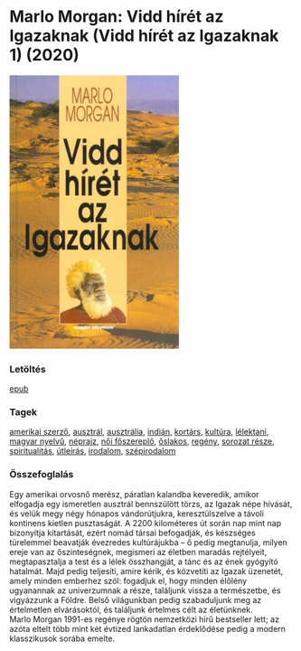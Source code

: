 # <a name="id_1010">Marlo Morgan: Vidd hírét az Igazaknak (Vidd hírét az Igazaknak 1) (2020)</a>
<img src="https://github.com/BercziSandor/calibre_lib/raw/main/libs/main/Marlo%20Morgan/Vidd%20hiret%20az%20Igazaknak%20%281010%29/cover.jpg" alt="cover" width="300"/>

### Letöltés
[epub](https://github.com/BercziSandor/calibre_lib/raw/main/libs/main/Marlo%20Morgan/Vidd%20hiret%20az%20Igazaknak%20%281010%29/Vidd%20hiret%20az%20Igazaknak%20-%20Marlo%20Morgan.epub)

### Tagek
[amerikai szerző](https://github.com/berczisandor/calibre_lib/libs/main/_tags/amerikai%20szerz%c5%91.md), [ausztrál](https://github.com/berczisandor/calibre_lib/libs/main/_tags/ausztr%c3%a1l.md), [ausztrália](https://github.com/berczisandor/calibre_lib/libs/main/_tags/ausztr%c3%a1lia.md), [indián](https://github.com/berczisandor/calibre_lib/libs/main/_tags/indi%c3%a1n.md), [kortárs](https://github.com/berczisandor/calibre_lib/libs/main/_tags/kort%c3%a1rs.md), [kultúra](https://github.com/berczisandor/calibre_lib/libs/main/_tags/kult%c3%bara.md), [lélektani](https://github.com/berczisandor/calibre_lib/libs/main/_tags/l%c3%a9lektani.md), [magyar nyelvű](https://github.com/berczisandor/calibre_lib/libs/main/_tags/magyar%20nyelv%c5%b1.md), [néprajz](https://github.com/berczisandor/calibre_lib/libs/main/_tags/n%c3%a9prajz.md), [női főszereplő](https://github.com/berczisandor/calibre_lib/libs/main/_tags/n%c5%91i%20f%c5%91szerepl%c5%91.md), [őslakos](https://github.com/berczisandor/calibre_lib/libs/main/_tags/%c5%91slakos.md), [regény](https://github.com/berczisandor/calibre_lib/libs/main/_tags/reg%c3%a9ny.md), [sorozat része](https://github.com/berczisandor/calibre_lib/libs/main/_tags/sorozat%20r%c3%a9sze.md), [spiritualitás](https://github.com/berczisandor/calibre_lib/libs/main/_tags/spiritualit%c3%a1s.md), [útleírás](https://github.com/berczisandor/calibre_lib/libs/main/_tags/%c3%batle%c3%adr%c3%a1s.md), [irodalom](https://github.com/berczisandor/calibre_lib/libs/main/_tags/irodalom.md), [szépirodalom](https://github.com/berczisandor/calibre_lib/libs/main/_tags/sz%c3%a9pirodalom.md)

### Összefoglalás
<div>
<p>Egy ​amerikai orvosnő merész, páratlan kalandba keveredik, amikor elfogadja egy ismeretlen ausztrál bennszülött törzs, az Igazak népe hívását, és velük megy négy hónapos vándorútjukra, keresztülszelve a távoli kontinens kietlen pusztaságát. A 2200 kilométeres út során nap mint nap bizonyítja kitartását, ezért nomád társai befogadják, és készséges türelemmel beavatják évezredes kultúrájukba – ő pedig megtanulja, milyen ereje van az őszinteségnek, megismeri az életben maradás rejtélyeit, megtapasztalja a test és a lélek összhangját, a tánc és az ének gyógyító hatalmát. Majd pedig teljesíti, amire kérik, és közvetíti az Igazak üzenetét, amely minden emberhez szól: fogadjuk el, hogy minden élőlény ugyanannak az univerzumnak a része, találjunk vissza a természetbe, és vigyázzunk a Földre. Belső világunkban pedig szabaduljunk meg az értelmetlen elvárásoktól, és találjunk értelmes célt az életünknek.<br>Marlo Morgan 1991-es regénye rögtön nemzetközi hírű bestseller lett; az azóta eltelt több mint két évtized lankadatlan érdeklődése pedig a modern klasszikusok sorába emelte.</p></div>


